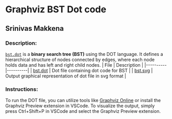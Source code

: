 # Graphviz BST Dot code
## Srinivas Makkena

### Description: 
[`bst.dot`](https://github.com/srinivasmakkena/4883-SoftwareTools-Makkena/blob/main/Assignments/A01/bst.dot) is a <b>binary search tree (BST)</b> using the DOT language. It defines a hierarchical structure of nodes connected by edges, where each node holds data and has left and right child nodes.
| File | Description |
|----------|----------|
|  [bst.dot](https://github.com/srinivasmakkena/4883-SoftwareTools-Makkena/blob/main/Assignments/A01/bst.dot)  |  Dot file containing dot code for BST  |
|  [bst.svg](https://github.com/srinivasmakkena/4883-SoftwareTools-Makkena/blob/main/Assignments/A01/bst.svg)  |  Output graphical representation of dot file in svg format |

### Instructions:
To run the DOT file, you can utilize tools like [Graphviz Online](https://dreampuf.github.io/GraphvizOnline/) or install the Graphviz Preview extension in VSCode. To visualize the output, simply press Ctrl+Shift+P in VSCode and select the Graphviz Preview extension.
